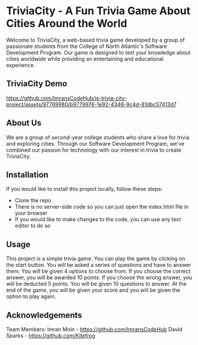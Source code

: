 # TriviaCity - A Fun Trivia Game About Cities Around the World

Welcome to TriviaCity, a web-based trivia game developed by a group of passionate students from the College of North Atlantic's Software Development Program. Our game is designed to test your knowledge about cities worldwide while providing an entertaining and educational experience.

## TriviaCity Demo

https://github.com/ImransCodeHub/js-trivia-city-project/assets/97769980/b9779976-1e92-4346-9c4d-81dbc57413d7

## About Us
We are a group of second-year college students who share a love for trivia and exploring cities. Through our Software Development Program, we've combined our passion for technology with our interest in trivia to create TriviaCity.

## Installation

If you would like to install this project locally, follow these steps:
- Clone the repo
- There is no server-side code so you can just open the index.html file in your browser
- If you would like to make changes to the code, you can use any text editor to do so

## Usage

This project is a simple trivia game. You can play the game by clicking on the start button. You will be asked a series of questions and have to answer them. You will be given 4 options to choose from. If you choose the correct answer, you will be awarded 10 points. If you choose the wrong answer, you will be deducted 5 points. You will be given 10 questions to answer. At the end of the game, you will be given your score and you will be given the option to play again. 

## Acknowledgements

Team Members:
Imran Moin - https://github.com/ImransCodeHub
David Sparks - https://github.com/Kitefrog

